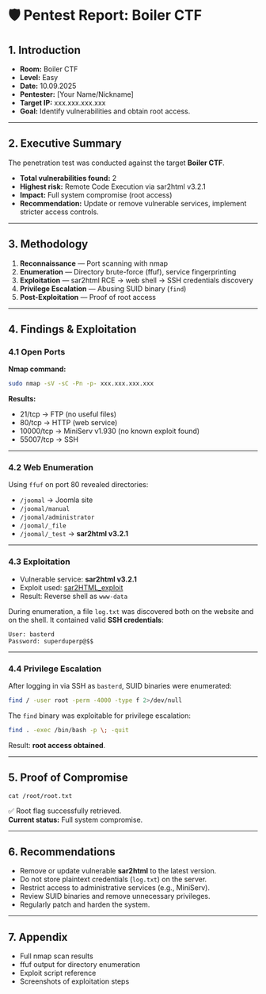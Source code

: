 # 🛡️ Pentest Report: Boiler CTF

## 1. Introduction
- **Room:** Boiler CTF  
- **Level:** Easy  
- **Date:** 10.09.2025  
- **Pentester:** [Your Name/Nickname]  
- **Target IP:** xxx.xxx.xxx.xxx  
- **Goal:** Identify vulnerabilities and obtain root access.

---

## 2. Executive Summary
The penetration test was conducted against the target **Boiler CTF**.  
- **Total vulnerabilities found:** 2  
- **Highest risk:** Remote Code Execution via sar2html v3.2.1  
- **Impact:** Full system compromise (root access)  
- **Recommendation:** Update or remove vulnerable services, implement stricter access controls.

---

## 3. Methodology
1. **Reconnaissance** — Port scanning with nmap  
2. **Enumeration** — Directory brute-force (ffuf), service fingerprinting  
3. **Exploitation** — sar2html RCE → web shell → SSH credentials discovery  
4. **Privilege Escalation** — Abusing SUID binary (`find`)  
5. **Post-Exploitation** — Proof of root access

---

## 4. Findings & Exploitation

### 4.1 Open Ports
**Nmap command:**
```bash
sudo nmap -sV -sC -Pn -p- xxx.xxx.xxx.xxx
```

**Results:**
- 21/tcp → FTP (no useful files)  
- 80/tcp → HTTP (web service)  
- 10000/tcp → MiniServ v1.930 (no known exploit found)  
- 55007/tcp → SSH  

---

### 4.2 Web Enumeration
Using `ffuf` on port 80 revealed directories:  
- `/joomal` → Joomla site  
- `/joomal/manual`  
- `/joomal/administrator`  
- `/joomal/_file`  
- `/joomal/_test` → **sar2html v3.2.1**

---

### 4.3 Exploitation
- Vulnerable service: **sar2html v3.2.1**  
- Exploit used: [sar2HTML_exploit](https://github.com/Jsmoreira02/sar2HTML_exploit)  
- Result: Reverse shell as `www-data`  

During enumeration, a file `log.txt` was discovered both on the website and on the shell. It contained valid **SSH credentials**:  
```
User: basterd
Password: superduperp@$$
```

---

### 4.4 Privilege Escalation
After logging in via SSH as `basterd`, SUID binaries were enumerated:  
```bash
find / -user root -perm -4000 -type f 2>/dev/null
```

The `find` binary was exploitable for privilege escalation:  
```bash
find . -exec /bin/bash -p \; -quit
```

Result: **root access obtained**.

---

## 5. Proof of Compromise
```
cat /root/root.txt
```
✅ Root flag successfully retrieved.  
**Current status:** Full system compromise.

---

## 6. Recommendations
- Remove or update vulnerable **sar2html** to the latest version.  
- Do not store plaintext credentials (`log.txt`) on the server.  
- Restrict access to administrative services (e.g., MiniServ).  
- Review SUID binaries and remove unnecessary privileges.  
- Regularly patch and harden the system.

---

## 7. Appendix
- Full nmap scan results  
- ffuf output for directory enumeration  
- Exploit script reference  
- Screenshots of exploitation steps  

